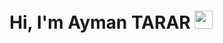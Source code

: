 # Hi, I'm Ayman TARAR <img src="https://github.com/TheDudeThatCode/TheDudeThatCode/blob/master/Assets/Hi.gif" width="29px"/>
